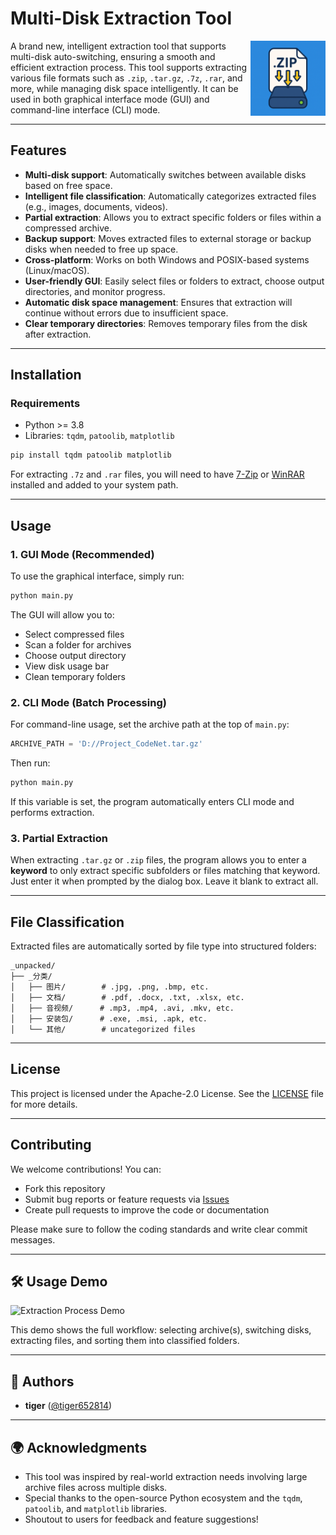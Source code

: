 # Multi-Disk Extraction Tool

<img src="icon.png" alt="Multi-Disk Extractor Icon" width="120" align="right" />

A brand new, intelligent extraction tool that supports multi-disk auto-switching, ensuring a smooth and efficient extraction process. This tool supports extracting various file formats such as `.zip`, `.tar.gz`, `.7z`, `.rar`, and more, while managing disk space intelligently. It can be used in both graphical interface mode (GUI) and command-line interface (CLI) mode.

---

## Features

- **Multi-disk support**: Automatically switches between available disks based on free space.
- **Intelligent file classification**: Automatically categorizes extracted files (e.g., images, documents, videos).
- **Partial extraction**: Allows you to extract specific folders or files within a compressed archive.
- **Backup support**: Moves extracted files to external storage or backup disks when needed to free up space.
- **Cross-platform**: Works on both Windows and POSIX-based systems (Linux/macOS).
- **User-friendly GUI**: Easily select files or folders to extract, choose output directories, and monitor progress.
- **Automatic disk space management**: Ensures that extraction will continue without errors due to insufficient space.
- **Clear temporary directories**: Removes temporary files from the disk after extraction.

---

## Installation

### Requirements

- Python >= 3.8
- Libraries: `tqdm`, `patoolib`, `matplotlib`

```bash
pip install tqdm patoolib matplotlib
```

For extracting `.7z` and `.rar` files, you will need to have [7-Zip](https://www.7-zip.org/) or [WinRAR](https://www.rarlab.com/) installed and added to your system path.

---

## Usage

### 1. GUI Mode (Recommended)

To use the graphical interface, simply run:

```bash
python main.py
```

The GUI will allow you to:
- Select compressed files
- Scan a folder for archives
- Choose output directory
- View disk usage bar
- Clean temporary folders

### 2. CLI Mode (Batch Processing)

For command-line usage, set the archive path at the top of `main.py`:

```python
ARCHIVE_PATH = 'D://Project_CodeNet.tar.gz'
```

Then run:

```bash
python main.py
```

If this variable is set, the program automatically enters CLI mode and performs extraction.

### 3. Partial Extraction

When extracting `.tar.gz` or `.zip` files, the program allows you to enter a **keyword** to only extract specific subfolders or files matching that keyword. Just enter it when prompted by the dialog box. Leave it blank to extract all.

---

## File Classification

Extracted files are automatically sorted by file type into structured folders:

```
_unpacked/
├── _分类/
│   ├── 图片/        # .jpg, .png, .bmp, etc.
│   ├── 文档/        # .pdf, .docx, .txt, .xlsx, etc.
│   ├── 音视频/      # .mp3, .mp4, .avi, .mkv, etc.
│   ├── 安装包/      # .exe, .msi, .apk, etc.
│   └── 其他/        # uncategorized files
```

---

## License

This project is licensed under the Apache-2.0 License. See the [LICENSE](LICENSE) file for more details.

---

## Contributing

We welcome contributions! You can:
- Fork this repository
- Submit bug reports or feature requests via [Issues](https://github.com/tiger652814/your-repo/issues)
- Create pull requests to improve the code or documentation

Please make sure to follow the coding standards and write clear commit messages.

---

## 🛠 Usage Demo

![Extraction Process Demo](extract-process.gif)

This demo shows the full workflow: selecting archive(s), switching disks, extracting files, and sorting them into classified folders.

---

## 📝 Authors

- **tiger** ([@tiger652814]((https://github.com/tiger652814)))

---

## 🌍 Acknowledgments

- This tool was inspired by real-world extraction needs involving large archive files across multiple disks.
- Special thanks to the open-source Python ecosystem and the `tqdm`, `patoolib`, and `matplotlib` libraries.
- Shoutout to users for feedback and feature suggestions!

